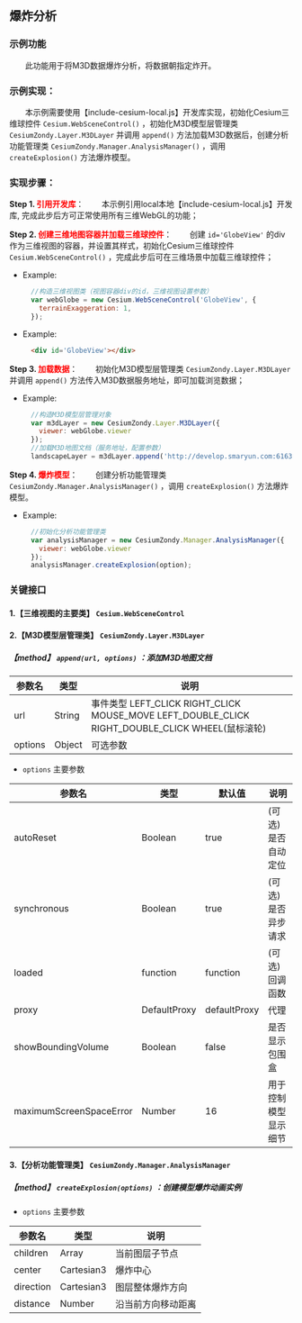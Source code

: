 ## 爆炸分析

### 示例功能

&ensp;&ensp;&ensp;&ensp;此功能用于将M3D数据爆炸分析，将数据朝指定炸开。

### 示例实现：

&ensp;&ensp;&ensp;&ensp;本示例需要使用【include-cesium-local.js】开发库实现，初始化Cesium三维球控件 `Cesium.WebSceneControl()` ，初始化M3D模型层管理类 `CesiumZondy.Layer.M3DLayer` 并调用 `append()` 方法加载M3D数据后，创建分析功能管理类 `CesiumZondy.Manager.AnalysisManager()` ，调用 `createExplosion()` 方法爆炸模型。

### 实现步骤：

**Step 1. <font color=red>引用开发库</font>**：
&ensp;&ensp;&ensp;&ensp;本示例引用local本地【include-cesium-local.js】开发库, 完成此步后方可正常使用所有三维WebGL的功能；

**Step 2. <font color=red>创建三维地图容器并加载三维球控件</font>**：
&ensp;&ensp;&ensp;&ensp;创建 `id='GlobeView'` 的div作为三维视图的容器，并设置其样式，初始化Cesium三维球控件 `Cesium.WebSceneControl()` ，完成此步后可在三维场景中加载三维球控件；

* Example:
  ``` Javascript
    //构造三维视图类（视图容器div的id，三维视图设置参数）
    var webGlobe = new Cesium.WebSceneControl('GlobeView', {
      terrainExaggeration: 1,
    });
  ```

* Example:
  ``` html
    <div id='GlobeView'></div>
  ```

**Step 3. <font color=red>加载数据</font>**：
&ensp;&ensp;&ensp;&ensp;初始化M3D模型层管理类 `CesiumZondy.Layer.M3DLayer` 并调用 `append()` 方法传入M3D数据服务地址，即可加载浏览数据；

* Example:
  ``` Javascript
    //构造M3D模型层管理对象
    var m3dLayer = new CesiumZondy.Layer.M3DLayer({
      viewer: webGlobe.viewer
    });
    //加载M3D地图文档（服务地址，配置参数）
    landscapeLayer = m3dLayer.append('http://develop.smaryun.com:6163/igs/rest/g3d/ZondyModels', {});
  ```

**Step 4. <font color=red>爆炸模型</font>**：
&ensp;&ensp;&ensp;&ensp;创建分析功能管理类 `CesiumZondy.Manager.AnalysisManager()` ，调用 `createExplosion()` 方法爆炸模型。

* Example:
  ``` Javascript
    //初始化分析功能管理类
    var analysisManager = new CesiumZondy.Manager.AnalysisManager({
      viewer: webGlobe.viewer
    });
    analysisManager.createExplosion(option);
  ```

### 关键接口

#### 1.【三维视图的主要类】 `Cesium.WebSceneControl`

#### 2.【M3D模型层管理类】 `CesiumZondy.Layer.M3DLayer`

##### 【method】 `append(url, options)` ：添加M3D地图文档

|参数名|类型|说明|
|-|-|-|
|url|String|事件类型 LEFT_CLICK RIGHT_CLICK MOUSE_MOVE LEFT_DOUBLE_CLICK RIGHT_DOUBLE_CLICK WHEEL(鼠标滚轮)|
|options|Object|可选参数|

* `options` 主要参数

|参数名|类型|默认值|说明|
|-|-|-|-|
|autoReset|Boolean|true|(可选)是否自动定位|
|synchronous|Boolean|true|(可选)是否异步请求|
|loaded|function|function|(可选)回调函数|
|proxy|DefaultProxy|defaultProxy|代理|
|showBoundingVolume|Boolean|false|是否显示包围盒|
|maximumScreenSpaceError|Number|16|用于控制模型显示细节|

#### 3.【分析功能管理类】 `CesiumZondy.Manager.AnalysisManager`

##### 【method】 `createExplosion(options)` ：创建模型爆炸动画实例

* `options` 主要参数

|参数名|类型|说明|
|---|---|---|
|children|Array<child>|当前图层子节点|
|center|Cartesian3|爆炸中心|
|direction|Cartesian3|图层整体爆炸方向|
|distance|Number|沿当前方向移动距离|